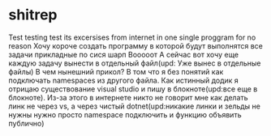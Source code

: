# shitrep
Test testing test
its excersises from internet in one single proggram for no reason
Хочу короче создать программу в которой будут выполнятся все задачи прикладные по сися шарп
Вооооот
А сейчас вот хочу еще каждую задачу вынести в отдельный файл(upd: Уже вынес в отдельные файлы)
В чем нынешний прикол? В том что я без понятий как подключать namespaces из другого файла.
Как истинный додик я отрицаю существование visual studio и пишу в блокноте(upd:все еще в блокноте).
Из-за этого в интернете никто не говорит мне как делать линк не через vs, а через чистый dotnet(upd:никакие линки и зельды не нужны нужно просто namespace подключить и функцию объявить публично)

